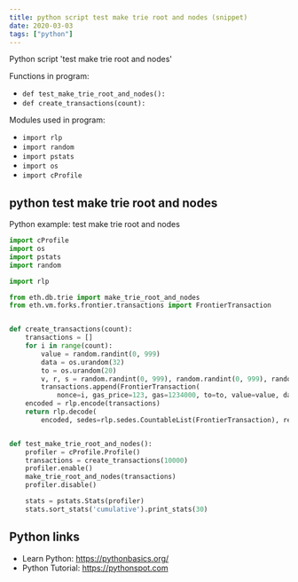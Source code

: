 ```yaml
---
title: python script test make trie root and nodes (snippet)
date: 2020-03-03
tags: ["python"]
---
```

Python script 'test make trie root and nodes'

Functions in program: 
* `def test_make_trie_root_and_nodes():`
* `def create_transactions(count):`

Modules used in program: 
* `import rlp`
* `import random`
* `import pstats`
* `import os`
* `import cProfile`

## python test make trie root and nodes

Python example: test make trie root and nodes

```python
import cProfile
import os
import pstats
import random

import rlp

from eth.db.trie import make_trie_root_and_nodes
from eth.vm.forks.frontier.transactions import FrontierTransaction


def create_transactions(count):
    transactions = []
    for i in range(count):
        value = random.randint(0, 999)
        data = os.urandom(32)
        to = os.urandom(20)
        v, r, s = random.randint(0, 999), random.randint(0, 999), random.randint(0, 999)
        transactions.append(FrontierTransaction(
            nonce=i, gas_price=123, gas=1234000, to=to, value=value, data=data, v=v, r=r, s=s))
    encoded = rlp.encode(transactions)
    return rlp.decode(
        encoded, sedes=rlp.sedes.CountableList(FrontierTransaction), recursive_cache=True)


def test_make_trie_root_and_nodes():
    profiler = cProfile.Profile()
    transactions = create_transactions(10000)
    profiler.enable()
    make_trie_root_and_nodes(transactions)
    profiler.disable()

    stats = pstats.Stats(profiler)
    stats.sort_stats('cumulative').print_stats(30)


```

## Python links

- Learn Python: https://pythonbasics.org/
- Python Tutorial: https://pythonspot.com
